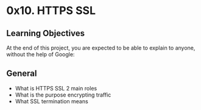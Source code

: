 # 0x10. HTTPS SSL

## Learning Objectives
At the end of this project, you are expected to be able to explain to anyone, without the help of Google:

## General
* What is HTTPS SSL 2 main roles
* What is the purpose encrypting traffic
* What SSL termination means
